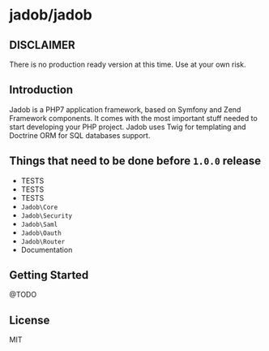 # jadob/jadob

## DISCLAIMER

There is no production ready version at this time. Use at your own risk.

## Introduction

Jadob is a PHP7 application framework, based on Symfony and Zend Framework components. It comes with the most important
stuff needed to start developing your PHP project.
Jadob uses Twig for templating and Doctrine ORM for SQL databases support.

## Things that need to be done before `1.0.0` release
* TESTS
* TESTS
* TESTS
* `Jadob\Core`
* `Jadob\Security`
* `Jadob\Saml`
* `Jadob\Oauth`
* `Jadob\Router`
* Documentation

## Getting Started

@TODO

## License 

MIT


